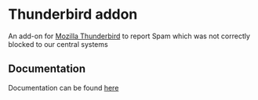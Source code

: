 # Thunderbird addon
An add-on for [Mozilla Thunderbird](https://www.mozilla.org/en-US/thunderbird/) to report Spam which was not correctly blocked to our central systems

## Documentation
Documentation can be found [here](https://my.spamexperts.com/kb/140/Mozilla-Thunderbird-Addon.html "SpamExperts' Knowledge base")